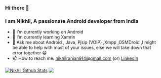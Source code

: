 ### Hi there 👋
<h3 >I am Nikhil, A passionate Android developer from India</h3>

- 🔭 I’m currently working on Android
- 🌱 I’m currently learning Xamrin
- 💬 Ask me about Android , Java, Pjsip (VOIP) ,Xmpp ,OSMDroid ,I might be able to help with most of your issues, else we will take down that error together 😁
- 📫 How to reach me: nikhilranjan914@gmail.com (or) <a href="https://www.linkedin.com/in/nikhil-ranjan-52311575/" target="blank">LinkedIn</a>


<a href="https://github.com/nikhil914">
<img align="center" alt="Nikhil Github Stats" src="https://github-readme-stats.codestackr.vercel.app/api?username=nikhil914&show_icons=true&hide_border=true&count_private=true&include_all_commits=true&theme=radical" /></a>
<a href="https://github.com/nikhil914">
  <img align="center" src="https://github-readme-stats.anuraghazra1.vercel.app/api/top-langs/?username=nikhil914&layout=compact&theme=radical" />
</a>

<!--
**nikhil914/nikhil914** is a ✨ _special_ ✨ repository because its `README.md` (this file) appears on your GitHub profile.


Here are some ideas to get you started:


- 📫 How to reach me: ...
- 😄 Pronouns: ...
- ⚡ Fun fact: ...
-->
